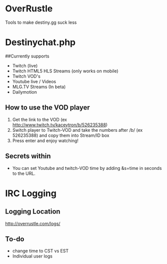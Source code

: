 OverRustle
==========

Tools to make destiny.gg suck less

# Destinychat.php

##Currently supports
 
* Twitch (live)
* Twitch HTML5 HLS Streams (only works on mobile)
* Twitch VOD's
* Youtube live / Videos
* MLG.TV Streams (In beta)
* Dailymotion


## How to use the VOD player

1. Get the link to the VOD (ex http://www.twitch.tv/kaceytron/b/526235388)
2. Switch player to Twitch-VOD and take the numbers after /b/ (ex 526235388) and copy them into Stream/ID box
3. Press enter and enjoy watching!

## Secrets within

* You can set Youtube and twitch-VOD time by adding &s=time in seconds to the URL.

# IRC Logging

## Logging Location

http://overrustle.com/logs/

## To-do

* change time to CST vs EST
* Individual user logs